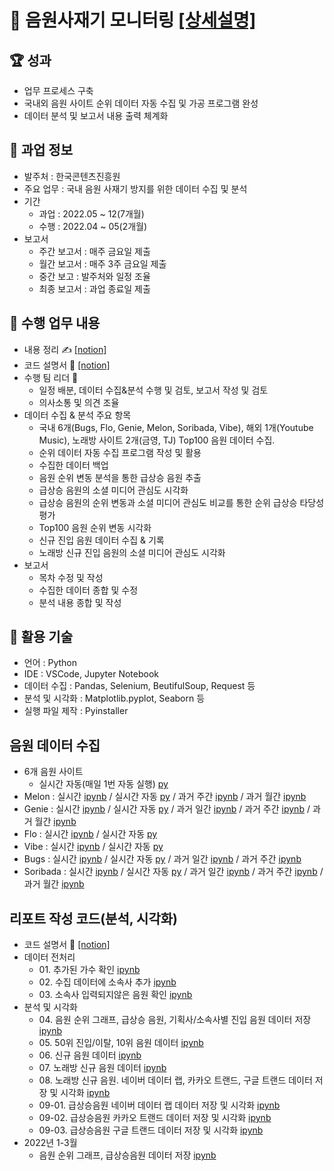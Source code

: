 # 💾 음원사재기 모니터링 [[상세설명]](https://github.com/kbjung/Wantreez/tree/main/Crawling/music#readme)

## 🏆 성과
- 업무 프로세스 구축
- 국내외 음원 사이트 순위 데이터 자동 수집 및 가공 프로그램 완성
- 데이터 분석 및 보고서 내용 출력 체계화

## 📃 과업 정보
+ 발주처 : 한국콘텐츠진흥원
+ 주요 업무 : 국내 음원 사재기 방지를 위한 데이터 수집 및 분석
+ 기간
  - 과업 : 2022.05 ~ 12(7개월)
  - 수행 : 2022.04 ~ 05(2개월)
+ 보고서
  - 주간 보고서 : 매주 금요일 제출
  - 월간 보고서 : 매주 3주 금요일 제출
  - 중간 보고 : 발주처와 일정 조율
  - 최종 보고서 : 과업 종료일 제출

## 📌 수행 업무 내용
+ 내용 정리 ✍ [[notion]](https://www.notion.so/9b207b18803c4d6ea36e9906ca4777e4)
+ 코드 설명서 📃 [[notion]](https://www.notion.so/debe145a50054ac088fb83d767a2ccaa)
+ 수행 팀 리더 📢
  - 일정 배분, 데이터 수집&분석 수행 및 검토, 보고서 작성 및 검토
  - 의사소통 및 의견 조율
+ 데이터 수집 & 분석 주요 항목
  - 국내 6개(Bugs, Flo, Genie, Melon, Soribada, Vibe), 해외 1개(Youtube Music), 노래방 사이트 2개(금영, TJ) Top100 음원 데이터 수집.
  - 순위 데이터 자동 수집 프로그램 작성 및 활용
  - 수집한 데이터 백업
  - 음원 순위 변동 분석을 통한 급상승 음원 추출
  - 급상승 음원의 소셜 미디어 관심도 시각화
  - 급상승 음원의 순위 변동과 소셜 미디어 관심도 비교를 통한 순위 급상승 타당성 평가
  - Top100 음원 순위 변동 시각화
  - 신규 진입 음원 데이터 수집 & 기록
  - 노래방 신규 진입 음원의 소셜 미디어 관심도 시각화
+ 보고서
  - 목차 수정 및 작성
  - 수집한 데이터 종합 및 수정
  - 분석 내용 종합 및 작성

## 🔧 활용 기술
+ 언어 : Python
+ IDE : VSCode, Jupyter Notebook
+ 데이터 수집 : Pandas, Selenium, BeutifulSoup, Request 등
+ 분석 및 시각화 : Matplotlib.pyplot, Seaborn 등
+ 실행 파일 제작 : Pyinstaller

## 음원 데이터 수집
+ 6개 음원 사이트
  - 실시간 자동(매일 1번 자동 실행) [py](https://github.com/kbjung/Wantreez/blob/main/Crawling/music/00-01.live_music_rank.py)
+ Melon : 실시간 [ipynb](https://github.com/kbjung/Wantreez/blob/main/Crawling/music/live_melon.ipynb) / 실시간 자동 [py](https://github.com/kbjung/Wantreez/blob/main/Crawling/music/live_melon.py) / 과거 주간 [ipynb](https://github.com/kbjung/Wantreez/blob/main/Crawling/music/week_melon.ipynb) / 과거 월간 [ipynb](https://github.com/kbjung/Wantreez/blob/main/Crawling/music/month_melon.ipynb)
+ Genie : 실시간 [ipynb](https://github.com/kbjung/Wantreez/blob/main/Crawling/music/live_genie.ipynb) / 실시간 자동 [py](https://github.com/kbjung/Wantreez/blob/main/Crawling/music/live_genie.py) / 과거 일간 [ipynb](https://github.com/kbjung/Wantreez/blob/main/Crawling/music/day_genie.ipynb) / 과거 주간 [ipynb](https://github.com/kbjung/Wantreez/blob/main/Crawling/music/week_genie.ipynb) / 과거 월간 [ipynb](https://github.com/kbjung/Wantreez/blob/main/Crawling/music/month_genie.ipynb)
+ Flo : 실시간 [ipynb](https://github.com/kbjung/Wantreez/blob/main/Crawling/music/live_flo.ipynb) / 실시간 자동 [py](https://github.com/kbjung/Wantreez/blob/main/Crawling/music/live_flo.py)
+ Vibe : 실시간 [ipynb](https://github.com/kbjung/Wantreez/blob/main/Crawling/music/live_vibe.ipynb) / 실시간 자동 [py](https://github.com/kbjung/Wantreez/blob/main/Crawling/music/live_vibe.py) 
+ Bugs : 실시간 [ipynb](https://github.com/kbjung/Wantreez/blob/main/Crawling/music/live_bugs.ipynb) / 실시간 자동 [py](https://github.com/kbjung/Wantreez/blob/main/Crawling/music/live_bugs.py) / 과거 일간 [ipynb](https://github.com/kbjung/Wantreez/blob/main/Crawling/music/day_bugs.ipynb) / 과거 주간 [ipynb](https://github.com/kbjung/Wantreez/blob/main/Crawling/music/week_bugs.ipynb)
+ Soribada : 실시간 [ipynb](https://github.com/kbjung/Wantreez/blob/main/Crawling/music/live_soribada.ipynb) / 실시간 자동 [py](https://github.com/kbjung/Wantreez/blob/main/Crawling/music/live_soribada.py) / 과거 일간 [ipynb](https://github.com/kbjung/Wantreez/blob/main/Crawling/music/day_soribada.ipynb) / 과거 주간 [ipynb](https://github.com/kbjung/Wantreez/blob/main/Crawling/music/week_soribada.ipynb) / 과거 월간 [ipynb](https://github.com/kbjung/Wantreez/blob/main/Crawling/music/month_soribada.ipynb)

## 리포트 작성 코드(분석, 시각화)
+ 코드 설명서 📃 [[notion]](https://www.notion.so/debe145a50054ac088fb83d767a2ccaa)
+ 데이터 전처리
  - 01\. 추가된 가수 확인 [ipynb](https://github.com/kbjung/Wantreez/blob/main/Crawling/music/01.new_artist.ipynb)
  - 02\. 수집 데이터에 소속사 추가 [ipynb](https://github.com/kbjung/Wantreez/blob/main/Crawling/music/02.add_agency.ipynb)
  - 03\. 소속사 입력되지않은 음원 확인 [ipynb](https://github.com/kbjung/Wantreez/blob/main/Crawling/music/03.check_agency.ipynb)
+ 분석 및 시각화
  - 04\. 음원 순위 그래프, 급상승 음원, 기획사/소속사별 진입 음원 데이터 저장[ipynb](https://github.com/kbjung/Wantreez/blob/main/Crawling/music/04.report.ipynb)
  - 05\. 50위 진입/이탈, 10위 음원 데이터 [ipynb](https://github.com/kbjung/Wantreez/blob/main/Crawling/music/05.Top10%2C50_music.ipynb)
  - 06\. 신규 음원 데이터 [ipynb](https://github.com/kbjung/Wantreez/blob/main/Crawling/music/06.new_title.ipynb)
  - 07\. 노래방 신규 음원 데이터 [ipynb](https://github.com/kbjung/Wantreez/blob/main/Crawling/music/07.new_title_ky%2Ctj.ipynb)
  - 08\. 노래방 신규 음원. 네이버 데이터 랩, 카카오 트랜드, 구글 트랜드 데이터 저장 및 시각화 [ipynb](https://github.com/kbjung/Wantreez/blob/main/Crawling/music/08.karaoke_social_search.ipynb)
  - 09-01\. 급상승음원 네이버 데이터 랩 데이터 저장 및 시각화 [ipynb](https://github.com/kbjung/Wantreez/blob/main/Crawling/music/09-01.outlier_naver_search.ipynb)
  - 09-02\. 급상승음원 카카오 트랜드 데이터 저장 및 시각화 [ipynb](https://github.com/kbjung/Wantreez/blob/main/Crawling/music/09-02.outlier_kakao_search.ipynb)
  - 09-03\. 급상승음원 구글 트랜드 데이터 저장 및 시각화 [ipynb](https://github.com/kbjung/Wantreez/blob/main/Crawling/music/09-03.outlier_google_search.ipynb)
+ 2022년 1-3월
  - 음원 순위 그래프, 급상승음원 데이터 저장 [ipynb](https://github.com/kbjung/Wantreez/blob/main/Crawling/music/month1_3.ipynb)
